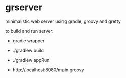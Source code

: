 # grserver
minimalistic web server using gradle, groovy and gretty

to build and run server:

* gradle wrapper

* ./gradlew build

* ./gradlew appRun

* http://localhost:8080/main.groovy

